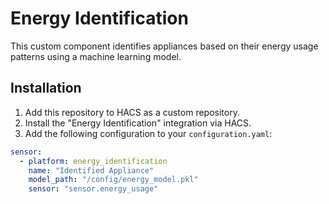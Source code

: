 # Energy Identification

This custom component identifies appliances based on their energy usage patterns using a machine learning model.

## Installation

1. Add this repository to HACS as a custom repository.
2. Install the "Energy Identification" integration via HACS.
3. Add the following configuration to your `configuration.yaml`:

```yaml
sensor:
  - platform: energy_identification
    name: "Identified Appliance"
    model_path: "/config/energy_model.pkl"
    sensor: "sensor.energy_usage"